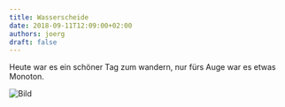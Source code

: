 ```yaml
---
title: Wasserscheide
date: 2018-09-11T12:09:00+02:00
authors: joerg
draft: false
---
```


Heute war es ein schöner Tag zum wandern, nur fürs Auge war es etwas Monoton.

![Bild](/images/OI001161.jpg "Bild")



